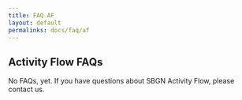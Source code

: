 ```yaml
---
title: FAQ AF
layout: default
permalinks: docs/faq/af
---
```


## Activity Flow FAQs

No FAQs, yet. If you have questions about SBGN Activity Flow, please contact us.
